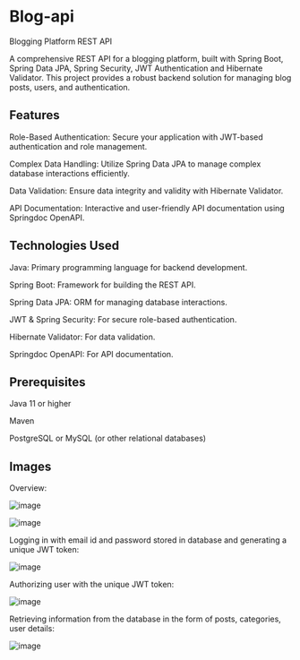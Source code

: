 # Blog-api

Blogging Platform REST API

A comprehensive REST API for a blogging platform, built with Spring Boot, Spring Data JPA, Spring Security, JWT Authentication and Hibernate Validator. This project provides a robust backend solution for managing blog posts, users, and authentication.

## Features

Role-Based Authentication: Secure your application with JWT-based authentication and role management.

Complex Data Handling: Utilize Spring Data JPA to manage complex database interactions efficiently.

Data Validation: Ensure data integrity and validity with Hibernate Validator.

API Documentation: Interactive and user-friendly API documentation using Springdoc OpenAPI.

## Technologies Used

Java: Primary programming language for backend development.

Spring Boot: Framework for building the REST API.

Spring Data JPA: ORM for managing database interactions.

JWT & Spring Security: For secure role-based authentication.

Hibernate Validator: For data validation.

Springdoc OpenAPI: For API documentation.

## Prerequisites

Java 11 or higher

Maven

PostgreSQL or MySQL (or other relational databases)

## Images

Overview:

![image](https://github.com/user-attachments/assets/4841772c-af2f-4925-b4d3-ee166abf5589)



![image](https://github.com/user-attachments/assets/12ea6780-0216-40b5-84d2-961673e9b0d6)

Logging in with email id and password stored in database and generating a unique JWT token:

![image](https://github.com/user-attachments/assets/33dafac7-7878-4341-99fa-484cee594104)

Authorizing user with the unique JWT token:

![image](https://github.com/user-attachments/assets/96dddecb-5299-455d-8e17-b3f5478a035c)

Retrieving information from the database in the form of posts, categories, user details:

![image](https://github.com/user-attachments/assets/ad9beb0c-bc87-47be-a24c-23ee7121830f)






